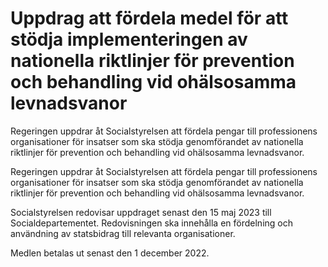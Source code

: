 # Uppdrag att fördela medel för att stödja implementeringen av nationella riktlinjer för prevention och behandling vid ohälsosamma levnadsvanor

Regeringen uppdrar åt Socialstyrelsen att fördela pengar till professionens organisationer för insatser som ska stödja genomförandet av nationella riktlinjer för prevention och behandling vid ohälsosamma levnadsvanor.

Regeringen uppdrar åt Socialstyrelsen att fördela pengar till professionens organisationer för insatser som ska stödja genomförandet av nationella riktlinjer för prevention och behandling vid ohälsosamma levnadsvanor.

Socialstyrelsen redovisar uppdraget senast den 15 maj 2023 till Socialdepartementet. Redovisningen ska innehålla en fördelning och användning av statsbidrag till relevanta organisationer.

Medlen betalas ut senast den 1 december 2022.

